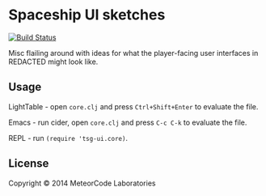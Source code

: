 # Spaceship UI sketches

[![Build Status](https://travis-ci.org/hawkw/spaceship-ui-sketches.svg?branch=master)](https://travis-ci.org/hawkw/spaceship-ui-sketches)

Misc flailing around with ideas for what the player-facing user interfaces in REDACTED might look like.

## Usage

LightTable - open `core.clj` and press `Ctrl+Shift+Enter` to evaluate the file.

Emacs - run cider, open `core.clj` and press `C-c C-k` to evaluate the file.

REPL - run `(require 'tsg-ui.core)`.

## License

Copyright © 2014 MeteorCode Laboratories
